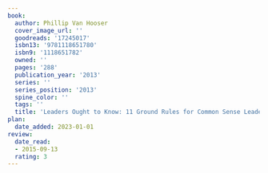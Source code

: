 ```yaml
---
book:
  author: Phillip Van Hooser
  cover_image_url: ''
  goodreads: '17245017'
  isbn13: '9781118651780'
  isbn9: '1118651782'
  owned: ''
  pages: '288'
  publication_year: '2013'
  series: ''
  series_position: '2013'
  spine_color: ''
  tags: ''
  title: 'Leaders Ought to Know: 11 Ground Rules for Common Sense Leadership'
plan:
  date_added: 2023-01-01
review:
  date_read:
  - 2015-09-13
  rating: 3
---
```

